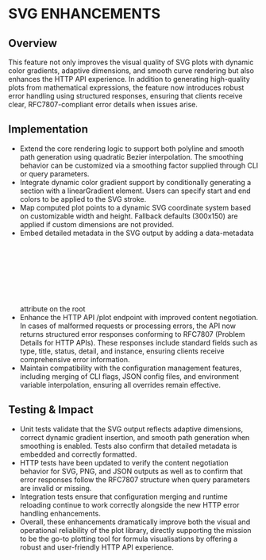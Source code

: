 # SVG ENHANCEMENTS

## Overview
This feature not only improves the visual quality of SVG plots with dynamic color gradients, adaptive dimensions, and smooth curve rendering but also enhances the HTTP API experience. In addition to generating high-quality plots from mathematical expressions, the feature now introduces robust error handling using structured responses, ensuring that clients receive clear, RFC7807-compliant error details when issues arise.

## Implementation
- Extend the core rendering logic to support both polyline and smooth path generation using quadratic Bezier interpolation. The smoothing behavior can be customized via a smoothing factor supplied through CLI or query parameters.
- Integrate dynamic color gradient support by conditionally generating a <defs> section with a linearGradient element. Users can specify start and end colors to be applied to the SVG stroke.
- Map computed plot points to a dynamic SVG coordinate system based on customizable width and height. Fallback defaults (300x150) are applied if custom dimensions are not provided.
- Embed detailed metadata in the SVG output by adding a data-metadata attribute on the root <svg> element. This metadata includes the original expression, input range, computed ranges, axis labels, resolution, and all custom parameters. The metadata is JSON-stringified and properly escaped for downstream integrations.
- Enhance the HTTP API /plot endpoint with improved content negotiation. In cases of malformed requests or processing errors, the API now returns structured error responses conforming to RFC7807 (Problem Details for HTTP APIs). These responses include standard fields such as type, title, status, detail, and instance, ensuring clients receive comprehensive error information.
- Maintain compatibility with the configuration management features, including merging of CLI flags, JSON config files, and environment variable interpolation, ensuring all overrides remain effective.

## Testing & Impact
- Unit tests validate that the SVG output reflects adaptive dimensions, correct dynamic gradient insertion, and smooth path generation when smoothing is enabled. Tests also confirm that detailed metadata is embedded and correctly formatted.
- HTTP tests have been updated to verify the content negotiation behavior for SVG, PNG, and JSON outputs as well as to confirm that error responses follow the RFC7807 structure when query parameters are invalid or missing.
- Integration tests ensure that configuration merging and runtime reloading continue to work correctly alongside the new HTTP error handling enhancements.
- Overall, these enhancements dramatically improve both the visual and operational reliability of the plot library, directly supporting the mission to be the go-to plotting tool for formula visualisations by offering a robust and user-friendly HTTP API experience.